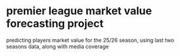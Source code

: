 # premier league market value forecasting project
predicting players market value for the 25/26 season, using last two seasons data, along with media coverage
